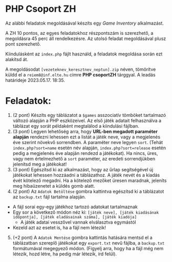 # PHP Csoport ZH
Az alábbi feladatok megoldásával készíts egy *Game Inventory* alkalmazást. 

A ZH 10 pontos, az egyes feladatokhoz részpontszám is szerezhető, a megoldásra 45 perc áll rendelkezésre. Az utolsó feladat megoldásával plusz pont szerezhető. 

Kiindulásként az `index.php` fájlt használd, a feladatok megoldása során ezt alakítsd át. 

A megoldásodat `[vezeteknev_keresztnev_neptun].zip` néven, tömörítve küldd el a `reiem8@inf.elte.hu` címre **PHP csoportZH** tárggyal. A leadás határideje 2023.05.17. 18:35. 

# Feladatok:
1. (2 pont) Készíts egy táblázatot a `$games` asszociatív tömböket tartalmazó változó alapján a PHP eszközeivel. Az első játék adatait felhasználva a táblázat egy sorát példaként megtalálod a kiindulási fájlban. 
2. (3 pont) Legyen lehetőség arra, hogy **URL-ben megadott paraméter alapján** rendezni lehessen ezt a listát a játék neve, vagy a megjelenés éve szerint növekvő sorrendben. A paraméter neve legyen `sort`. (Tehát `index.php?sort=name` esetén név alapján, `index.php?sort=release` esetén pedig a megjelenés éve alapján rendezd a játékokat). Ha nincs, üres, vagy nem értelmezhető a `sort` paraméter, az eredeti sorrendjükben jelenítsd meg a játékokat!
3. (3 pont) Egészítsd ki az alkalmazást, hogy az űrlap segítségével új játékokat lehessen hozzáadni a táblázathoz. A játék nevét és a kiadás évét kötelező megadni. Ha a kötelező mezőket üresen maradnak, jeleníts meg hibaüzenetet a küldés gomb alatt. 
4. (2 pont) Az `Adatok Betöltése` gombra kattintva egészítsd ki a táblázatot az `backup.txt` fájl tartalma alapján. 
- A fájl sorai egy-egy játékhoz tartozó adatokat tartalmaznak
- Egy sor a következő módon néz ki: `[játék neve], [játék kiadásának időpontja], [játék eladásainak száma], [játék kiadója]`
    - A játék adatai vesszővel vannak elválasztva egymástól
- Kezeld azt az esetet is, ha a fájl nem létezik!
5. (+2 pont) A `Adatok Mentése` gombra kattintás hatására mentsd el a táblázatban szereplő játékokat egy `export.txt` nevű fájlba, a `backup.txt` formátumával megegyező módon. (Figyelj arra, hogy ha a fájl még nem létezik, hozd létre, ha pedig már létezik, írd felül).